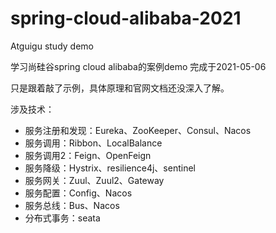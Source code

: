 # spring-cloud-alibaba-2021
Atguigu study demo

学习尚硅谷spring cloud alibaba的案例demo
完成于2021-05-06

只是跟着敲了示例，具体原理和官网文档还没深入了解。


涉及技术：
* 服务注册和发现：Eureka、ZooKeeper、Consul、Nacos
* 服务调用：Ribbon、LocalBalance
* 服务调用2：Feign、OpenFeign
* 服务降级：Hystrix、resilience4j、sentinel
* 服务网关：Zuul、Zuul2、Gateway
* 服务配置：Config、Nacos
* 服务总线：Bus、Nacos
* 分布式事务：seata
